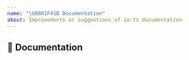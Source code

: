 ```yaml
---
name: "\U0001F41B Documentation"
about: Improvements or suggestions of io-ts documentation
---
```


## 📖 Documentation
